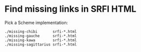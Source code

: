 # Find missing links in SRFI HTML

Pick a Scheme implementation:

    ./missing-chibi       srfi-*.html
    ./missing-gauche      srfi-*.html
    ./missing-kawa        srfi-*.html
    ./missing-sagittarius srfi-*.html

